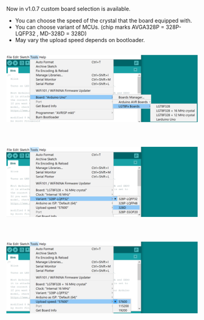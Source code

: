 Now in v1.0.7 custom board selection is available.
- You can choose the speed of the crystal that the board equipped with.
- You can choose variant of MCUs. (chip marks AVGA328P = 328P-LQFP32 , MD-328D = 328D) 
- May vary the upload speed depends on bootloader.
<br><br>

<img width="726" alt="image" src="./selectable-boards.png">

<br><br>

<img width="726" alt="image" src="./selectable-MCUs.png">

<br><br>

<img width="726" alt="image" src="./selectable-loadsp.png">
 
